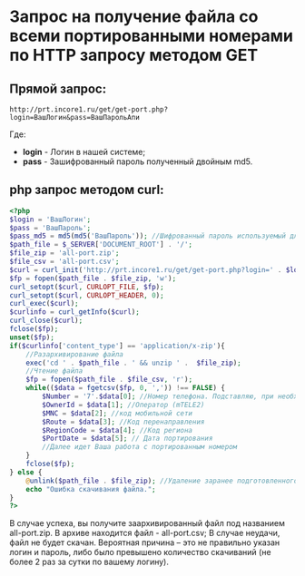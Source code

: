# Запрос на получение файла со всеми портированными номерами по HTTP запросу методом GET

## Прямой запрос:

```
http://prt.incore1.ru/get/get-port.php?login=ВашЛогин&pass=ВашПарольАпи
```

Где:
* **login** - Логин в нашей системе;
* **pass** - Зашифрованный пароль полученный двойным md5.

## php запрос методом curl:

```php
<?php
$login = 'ВашЛогин';
$pass = 'ВашПароль';
$pass_md5 = md5(md5('ВашПароль')); //Шифрованный пароль используемый для API
$path_file = $_SERVER['DOCUMENT_ROOT'] . '/';
$file_zip = 'all-port.zip';
$file_csv = 'all-port.csv';
$curl = curl_init('http://prt.incore1.ru/get/get-port.php?login=' . $login . '&pass=' . $pass_md5);
$fp = fopen($path_file . $file_zip, 'w');
curl_setopt($curl, CURLOPT_FILE, $fp);
curl_setopt($curl, CURLOPT_HEADER, 0);
curl_exec($curl);
$curlinfo = curl_getInfo($curl);
curl_close($curl);
fclose($fp);
unset($fp);
if($curlinfo['content_type'] == 'application/x-zip'){
	//Разархивирование файла
	exec('cd ' . $path_file . ' && unzip ' .  $file_zip);
	//Чтение файла
	$fp = fopen($path_file . $file_csv, 'r');
	while(($data = fgetcsv($fp, 0, ',')) !== FALSE) {
		$Number = '7'.$data[0];	//Номер телефона. Подставляю, при необходимости, перед началом цифру 7, т.к. номера начинаются с 9.
		$OwnerId = $data[1]; //Оператор (mTELE2)
		$MNC = $data[2]; //код мобильной сети
		$Route = $data[3]; //Код перенаправления
		$RegionCode = $data[4]; //Код региона
		$PortDate = $data[5]; // Дата портирования
		//Далее идет Ваша работа с портированным номером
	}
	fclose($fp);
} else {
	@unlink($path_file . $file_zip); //Удаление заранее подготовленного файла для скачивания.
	echo "Ошибка скачивания файла.";
}
?>
```

В случае успеха, вы получите заархивированный файл под названием all-port.zip. В архиве находится файл - all-port.csv;
В случае неудачи, файл не будет скачан. Вероятная причина – это не правильно указан логин и пароль, либо было превышено количество скачиваний (не более 2 раз за сутки по вашему логину).
